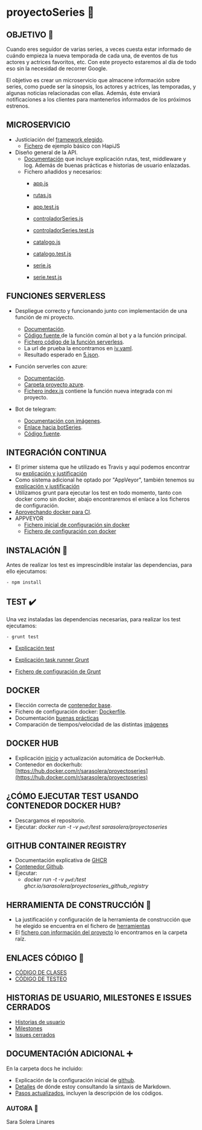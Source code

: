 # proyectoSeries :movie_camera:

## OBJETIVO  :dart:
Cuando eres seguidor de varias series, a veces cuesta estar informado de cuándo empieza la nueva temporada de cada una,  de eventos de tus actores y actrices favoritos, etc. Con este proyecto estaremos al día de todo eso sin la necesidad de recorrer Google.

El objetivo es crear un microservicio que almacene información sobre series, como puede ser la sinopsis, los actores y actrices, las temporadas, y algunas noticias relacionadas con ellas. Además, éste enviará notificaciones a los clientes para mantenerlos informados de los próximos estrenos.

## MICROSERVICIO
- Justiciación del [framework elegido](https://github.com/sarasolera/proyectoSeries/blob/master/docs/frameworks.md).
    - [Fichero](https://github.com/sarasolera/proyectoSeries/blob/master/src/ejemploBasico.js) de ejemplo básico con HapiJS
- Diseño general de la API.
    - [Documentación](https://github.com/sarasolera/proyectoSeries/blob/master/docs/uso_hapijs.md) que incluye explicación rutas, test, middleware y log. Además de buenas prácticas e historias de usuario enlazadas.
    - Fichero añadidos y necesarios:
        - [app.js](https://github.com/sarasolera/proyectoSeries/blob/master/src/app.js)
        - [rutas.js](https://github.com/sarasolera/proyectoSeries/blob/master/src/rutas/rutas.js) 
        - [app.test.js](https://github.com/sarasolera/proyectoSeries/blob/master/tests/api.test.js)

        - [controladorSeries.js](https://github.com/sarasolera/proyectoSeries/blob/master/src/controlador/controladorSeries.js)
        - [controladorSeries.test.js](https://github.com/sarasolera/proyectoSeries/blob/master/tests/controladorSeries.test.js)

        - [catalogo.js](https://github.com/sarasolera/proyectoSeries/blob/master/src/catalogo.js)
        - [catalogo.test.js](https://github.com/sarasolera/proyectoSeries/blob/master/tests/catalogo.test.js)

        - [serie.js](https://github.com/sarasolera/proyectoSeries/blob/master/src/serie.js)
        - [serie.test.js](https://github.com/sarasolera/proyectoSeries/blob/master/tests/serie.test.js)

## FUNCIONES SERVERLESS
- Despliegue correcto y funcionando junto con implementación de una función de mi proyecto.
    - [Documentación](https://github.com/sarasolera/proyectoSeries/blob/master/docs/vercel.md).
    - [Código fuente ](https://github.com/sarasolera/proyectoSeries/blob/master/api/funcion_genero.js)de la función común al bot y a la función principal.
    - [Fichero código de la función serverless](https://github.com/sarasolera/proyectoSeries/blob/master/api/genero.js).
    - La url de prueba la encontramos en [iv.yaml](https://github.com/sarasolera/proyectoSeries/blob/master/iv.yaml).
    - Resultado esperado en [5.json](https://github.com/sarasolera/proyectoSeries/blob/master/5.json).

- Función serverles con azure:
    - [Documentación](https://github.com/sarasolera/proyectoSeries/blob/master/docs/azure.md).
    - [Carpeta proyecto azure](https://github.com/sarasolera/proyectoSeries/tree/master/azure).
    - [Fichero index.js](https://github.com/sarasolera/proyectoSeries/blob/master/azure/porPuntuaciones/index.js) contiene la función nueva integrada con mi proyecto.
    
- Bot de telegram:
    - [Documentación con imágenes](https://github.com/sarasolera/proyectoSeries/blob/master/docs/botSeries.md).
    - [Enlace hacia botSeries](https://t.me/xGenero_bot).
    - [Código fuente](https://github.com/sarasolera/proyectoSeries/blob/master/api/xGenero.js).

## INTEGRACIÓN CONTINUA
- El primer sistema que he utilizado es Travis y aquí podemos encontrar su [explicación y justificación](https://github.com/sarasolera/proyectoSeries/blob/master/docs/integracion_continua.md)
 - Como sistema adicional he optado por "AppVeyor", también tenemos su [explicación y justificación](https://github.com/sarasolera/proyectoSeries/blob/master/docs/sistema_adicional.md)
 - Utilizamos grunt para ejecutar los test en todo momento, tanto con docker como sin docker, abajo encontraremos el enlace a los ficheros de configuración.
 - [Aprovechando docker para CI](https://github.com/sarasolera/proyectoSeries/blob/master/docs/aprovechando_docker.md).
 - APPVEYOR 
    - [Fichero inicial de configuración sin docker](https://github.com/sarasolera/proyectoSeries/blob/master/docs/ficheros_originales/appveyor_sin_docker.yml)
    - [Fichero de configuración con docker](https://github.com/sarasolera/proyectoSeries/blob/master/appveyor.yml)
 


## INSTALACIÓN :construction:
Antes de realizar los test es imprescindible instalar las dependencias, para ello ejecutamos:

    - npm install

## TEST :heavy_check_mark:
Una vez instaladas las dependencias necesarias, para realizar los test ejecutamos:

    - grunt test

- [Explicación test](https://github.com/sarasolera/proyectoSeries/blob/master/docs/jest.md)

- [Explicación task runner Grunt](https://github.com/sarasolera/proyectoSeries/blob/master/docs/task_runner.md)

- [Fichero de configuración de Grunt](https://github.com/sarasolera/proyectoSeries/blob/master/Gruntfile.js)



## DOCKER
 - Elección correcta de [contenedor base](https://github.com/sarasolera/proyectoSeries/blob/master/docs/contenedorBase.md).
 - Fichero de configuración docker: [Dockerfile](https://github.com/sarasolera/proyectoSeries/blob/master/Dockerfile).
 - Documentación [buenas prácticas](https://github.com/sarasolera/proyectoSeries/blob/master/docs/buenas_practicas.md)
 - Comparación de tiempos/velocidad de las distintas [imágenes](https://github.com/sarasolera/proyectoSeries/blob/master/docs/comparando_tiempos.md)

## DOCKER HUB
 - Explicación [inicio](https://github.com/sarasolera/proyectoSeries/blob/master/docs/docker_hub.md)  y actualización automática de DockerHub.
 - Contenedor en dockerhub: [https://hub.docker.com/r/sarasolera/proyectoseries](https://hub.docker.com/r/sarasolera/proyectoseries)

## ¿CÓMO EJECUTAR TEST USANDO CONTENEDOR DOCKER HUB?
 - Descargamos el repositorio.
 - Ejecutar:
    *docker run -t -v `pwd`:/test sarasolera/proyectoseries*

## GITHUB CONTAINER REGISTRY
 - Documentación explicativa de [GHCR](https://github.com/sarasolera/proyectoSeries/blob/master/docs/github_container_registry.md)
 - [Contenedor Github](https://github.com/users/sarasolera/packages/container/package/proyectoseries_github_registry).
 - Ejecutar:
    - *docker run -t -v `pwd`:/test ghcr.io/sarasolera/proyectoseries_github_registry*

## HERRAMIENTA DE CONSTRUCCIÓN :wrench:
 - La justificación y configuración de la herramienta de construcción que he elegido se encuentra en el fichero de [herramientas](https://github.com/sarasolera/proyectoSeries/blob/master/docs/herramientas.md)
 - El [fichero con información del proyecto](https://github.com/sarasolera/proyectoSeries/blob/master/package.json) lo encontramos en la carpeta raíz.

## ENLACES CÓDIGO :link:
- [CÓDIGO DE CLASES](https://github.com/sarasolera/proyectoSeries/tree/master/src)
- [CÓDIGO DE TESTEO](https://github.com/sarasolera/proyectoSeries/tree/master/tests)


## HISTORIAS DE USUARIO,  MILESTONES E ISSUES CERRADOS
- [Historias de usuario](https://github.com/sarasolera/proyectoSeries/issues?q=is%3Aissue+is%3Aopen+label%3Auser-stories) 
- [Milestones](https://github.com/sarasolera/proyectoSeries/milestones)
- [Issues cerrados](https://github.com/sarasolera/proyectoSeries/issues?q=is%3Aissue+is%3Aclosed) 

## DOCUMENTACIÓN ADICIONAL :heavy_plus_sign:
En la carpeta docs he incluido:
- Explicación de la configuración inicial de [github](https://github.com/sarasolera/proyectoSeries/blob/master/docs/inicio_git.md).
- [Detalles](https://github.com/sarasolera/proyectoSeries/blob/master/docs/md_manual.md) de dónde estoy consultando la sintaxis de Markdown.
- [Pasos actualizados](https://github.com/sarasolera/proyectoSeries/blob/master/docs/pasos.md), incluyen la descripción de los códigos.



### AUTORA :girl:
Sara Solera Linares